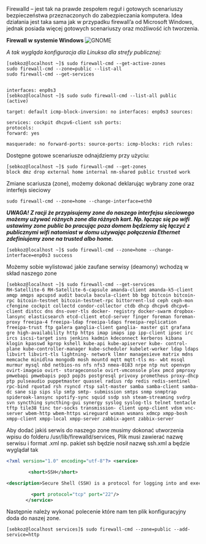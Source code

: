 Firewalld – jest tak na prawde zespołem reguł i gotowych scenariuszy bezpieczeństwa przeznaczonych do zabezpieczania komputera. Idea działania jest taka sama jak w przypadku firewall’a od Microsoft Windows, jednak posiada więcej gotowych scenariuszy oraz możliwość ich tworzenia.

**Firewall w systemie Windows**
![GNOME](3_8_6_firewalld.png)

*A tak wygląda konfiguracja dla Linuksa dla strefy publicznej:*
```
[sebkoz@localhost ~]$ sudo firewall-cmd --get-active-zones
sudo firewall-cmd --zone=public --list-all
sudo firewall-cmd --get-services


interfaces: enp0s3  
[sebkoz@localhost ~]$ sudo sudo firewall-cmd --list-all public (active)

target: default icmp-block-inversion: no interfaces: enp0s3 sources:

services: cockpit dhcpv6-client ssh ports:  
protocols:  
forward: yes

masquerade: no forward-ports: source-ports: icmp-blocks: rich rules:
```

Dostępne gotowe scenariusze odnajdziemy przy użyciu:

```
[sebkoz@localhost ~]$ sudo firewall-cmd --get-zones  
block dmz drop external home internal nm-shared public trusted work
```

Zmiane scariusza (zone), możemy dokonać deklarując wybrany zone oraz interfejs sieciowy
```
sudo firewall-cmd --zone=home --change-interface=eth0
```
***UWAGA! Z racji że przypisujemy zone do naszego interfejsu sieciowego możemy używać różnych zone dla różnych kart. Np. łącząc się po wifi ustawimy zone public bo pracując poza domem będziemy się łączyć z publicznymi wifi natomiast w domu używając połączenia Ethernet zdefiniujemy zone na trusted albo home.***

```
[sebkoz@localhost ~]$ sudo firewall-cmd --zone=home --change-interface=enp0s3 success
```

Możemy sobie wylistować jakie zaufane serwisy (deamony) wchodzą w skład naszego zone
```
[sebkoz@localhost ~]$ sudo firewall-cmd --get-services  
RH-Satellite-6 RH-Satellite-6-capsule amanda-client amanda-k5-client amqp amqps apcupsd audit bacula bacula-client bb bgp bitcoin bitcoin-rpc bitcoin-testnet bitcoin-testnet-rpc bittorrent-lsd ceph ceph-mon cfengine cockpit collectd condor-collector ctdb dhcp dhcpv6 dhcpv6-client distcc dns dns-over-tls docker- registry docker-swarm dropbox-lansync elasticsearch etcd-client etcd-server finger foreman foreman-proxy freeipa-4 freeipa-ldap freeipa-ldaps freeipa-replication freeipa-trust ftp galera ganglia-client ganglia- master git grafana gre high-availability http https imap imaps ipp ipp-client ipsec irc ircs iscsi-target isns jenkins kadmin kdeconnect kerberos kibana klogin kpasswd kprop kshell kube-api kube-apiserver kube- control-plane kube-controller-manager kube-scheduler kubelet-worker ldap ldaps libvirt libvirt-tls lightning- network llmnr managesieve matrix mdns memcache minidlna mongodb mosh mountd mqtt mqtt-tls ms- wbt mssql murmur mysql nbd netbios-ns nfs nfs3 nmea-0183 nrpe ntp nut openvpn ovirt-imageio ovirt- storageconsole ovirt-vmconsole plex pmcd pmproxy pmwebapi pmwebapis pop3 pop3s postgresql privoxy prometheus proxy-dhcp ptp pulseaudio puppetmaster quassel radius rdp redis redis-sentinel rpc-bind rquotad rsh rsyncd rtsp salt-master samba samba-client samba-dc sane sip sips slp smtp smtp- submission smtps snmp snmptrap spideroak-lansync spotify-sync squid ssdp ssh steam-streaming svdrp svn syncthing syncthing-gui synergy syslog syslog-tls telnet tentacle tftp tile38 tinc tor-socks transmission- client upnp-client vdsm vnc-server wbem-http wbem-https wireguard wsman wsmans xdmcp xmpp-bosh xmpp-client xmpp-local xmpp-server zabbix-agent zabbix-server
```

Aby dodać jakiś serwis do naszego zone musimy dokonać utworzenia wpisu do folderu /usr/lib/firewalld/services, Plik musi zawierać nazwę serwisu i format .xml np. pakiet ssh będzie nosił nazwę ssh.xml a będzie wyglądał tak

```xml
<?xml version="1.0" encoding="utf-8"?> <service>

        <short>SSH</short>

<description>Secure Shell (SSH) is a protocol for logging into and executing commands on remote machines. It provides secure encrypted communications. If you plan on accessing your machine remotely via SSH over a firewalled interface, enable this option. You need the openssh-server package installed for this option to be useful.</description>

         <port protocol="tcp" port="22"/>
       </service>
```

Następnie należy wykonać polecenie które nam ten plik konfiguracyjny doda do naszej zone.

```
[sebkoz@localhost services]$ sudo firewall-cmd --zone=public --add-service=http
```